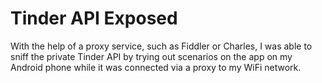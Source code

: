 # Tinder API Exposed

With the help of a proxy service, such as Fiddler or Charles, I was able to sniff the private Tinder API by trying out scenarios on the app on my Android phone while it was connected via a proxy to my WiFi network.
